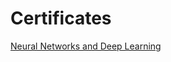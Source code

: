 # Certificates

[Neural Networks and Deep Learning](https://coursera.org/share/f96abfa4d22597090e3252433643b1db)

